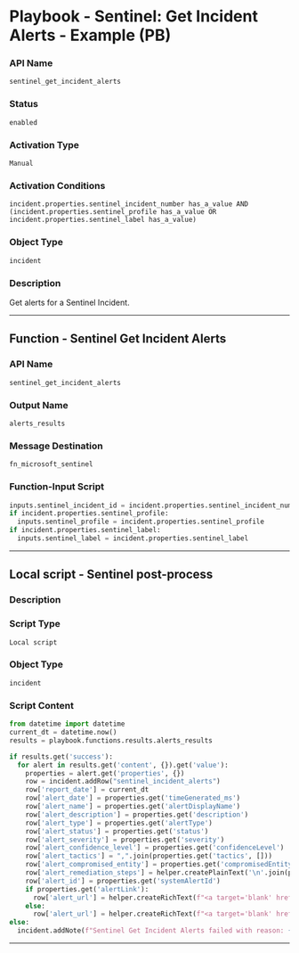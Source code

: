 <!--
    DO NOT MANUALLY EDIT THIS FILE
    THIS FILE IS AUTOMATICALLY GENERATED WITH resilient-sdk codegen
    Generated with resilient-sdk v51.0.1.1.824
-->

# Playbook - Sentinel: Get Incident Alerts - Example (PB)

### API Name
`sentinel_get_incident_alerts`

### Status
`enabled`

### Activation Type
`Manual`

### Activation Conditions
`incident.properties.sentinel_incident_number has_a_value AND (incident.properties.sentinel_profile has_a_value OR incident.properties.sentinel_label has_a_value)`

### Object Type
`incident`

### Description
Get alerts for a Sentinel Incident.


---
## Function - Sentinel Get Incident Alerts

### API Name
`sentinel_get_incident_alerts`

### Output Name
`alerts_results`

### Message Destination
`fn_microsoft_sentinel`

### Function-Input Script
```python
inputs.sentinel_incident_id = incident.properties.sentinel_incident_number
if incident.properties.sentinel_profile:
  inputs.sentinel_profile = incident.properties.sentinel_profile
if incident.properties.sentinel_label:
  inputs.sentinel_label = incident.properties.sentinel_label
```

---

## Local script - Sentinel post-process

### Description


### Script Type
`Local script`

### Object Type
`incident`

### Script Content
```python
from datetime import datetime
current_dt = datetime.now()
results = playbook.functions.results.alerts_results

if results.get('success'):
  for alert in results.get('content', {}).get('value'):
    properties = alert.get('properties', {})
    row = incident.addRow("sentinel_incident_alerts")
    row['report_date'] = current_dt
    row['alert_date'] = properties.get('timeGenerated_ms')
    row['alert_name'] = properties.get('alertDisplayName')
    row['alert_description'] = properties.get('description')
    row['alert_type'] = properties.get('alertType')
    row['alert_status'] = properties.get('status')
    row['alert_severity'] = properties.get('severity')
    row['alert_confidence_level'] = properties.get('confidenceLevel')
    row['alert_tactics'] = ",".join(properties.get('tactics', []))
    row['alert_compromised_entity'] = properties.get('compromisedEntity')
    row['alert_remediation_steps'] = helper.createPlainText('\n'.join(properties.get('remediationSteps', [])))
    row['alert_id'] = properties.get('systemAlertId')
    if properties.get('alertLink'):
      row['alert_url'] = helper.createRichText(f"<a target='blank' href='{properties.get('alertLink')}'>Alert Link</a>")
    else:
      row['alert_url'] = helper.createRichText(f"<a target='blank' href='https://security.microsoft.com/alerts/{properties.get('systemAlertId')}'>Alert Link</a>")
else:
  incident.addNote(f"Sentinel Get Incident Alerts failed with reason: {results.get('reason')}")
```

---

